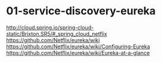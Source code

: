 # 01-service-discovery-eureka
http://cloud.spring.io/spring-cloud-static/Brixton.SR5/#_spring_cloud_netflix
https://github.com/Netflix/eureka/wiki
https://github.com/Netflix/eureka/wiki/Configuring-Eureka
https://github.com/Netflix/eureka/wiki/Eureka-at-a-glance